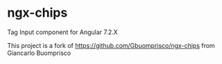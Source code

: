 # ngx-chips

Tag Input component for Angular 7.2.X

This project is a fork of https://github.com/Gbuomprisco/ngx-chips from Giancarlo Buomprisco